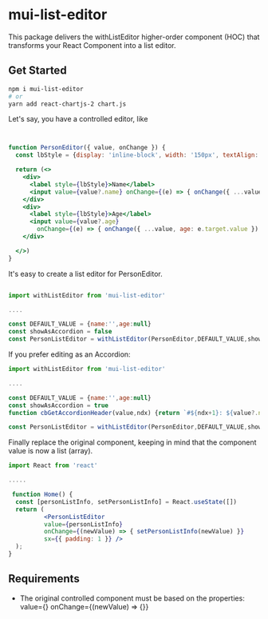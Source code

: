 # mui-list-editor

This package delivers the withListEditor higher-order component (HOC) that transforms your React Component into a list editor.


## Get Started

```bash
npm i mui-list-editor
# or
yarn add react-chartjs-2 chart.js
```

Let's say, you have a controlled editor, like

```jsx


function PersonEditor({ value, onChange }) {
  const lbStyle = {display: 'inline-block', width: '150px', textAlign: 'right'};

  return (<>
    <div>
      <label style={lbStyle}>Name</label>
      <input value={value?.name} onChange={(e) => { onChange({ ...value, name: e.target.value }) }} />
    </div>
    <div>
      <label style={lbStyle}>Age</label>
      <input value={value?.age}
        onChange={(e) => { onChange({ ...value, age: e.target.value }) }} type="number"  />
    </div>

  </>)
}

```
It's easy to create a list editor for PersonEditor.

```jsx

import withListEditor from 'mui-list-editor'

....

const DEFAULT_VALUE = {name:'',age:null}
const showAsAccordion = false
const PersonListEditor = withListEditor(PersonEditor,DEFAULT_VALUE,showAsAccordion,'New Item')

```

If you prefer editing as an Accordion:

```jsx
import withListEditor from 'mui-list-editor'

....

const DEFAULT_VALUE = {name:'',age:null}
const showAsAccordion = true
function cbGetAccordionHeader(value,ndx) {return `#${ndx+1}: ${value?.name||'(empty)'}`}

const PersonListEditor = withListEditor(PersonEditor,DEFAULT_VALUE,showAsAccordion,'New Item',cbGetAccordionHeader)

```

Finally replace the original component, keeping in mind that the component value is now a list (array).
```jsx
import React from 'react'

.....

 function Home() {
  const [personListInfo, setPersonListInfo] = React.useState([])
  return (
          <PersonListEditor
          value={personListInfo}
          onChange={(newValue) => { setPersonListInfo(newValue) }}
          sx={{ padding: 1 }} />
  );
}
```



## Requirements

- The original controlled  component must be based on the properties:
      value={}
      onChange={(newValue) => {}} 









